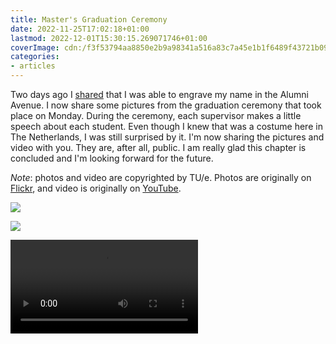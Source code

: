 ```yaml
---
title: Master's Graduation Ceremony
date: 2022-11-25T17:02:18+01:00
lastmod: 2022-12-01T15:30:15.269071746+01:00
coverImage: cdn:/f3f53794aa8850e2b9a98341a516a83c7a45e1b1f6489f43721b09b4e3908eaa
categories:
- articles
---
```


Two days ago I [shared](/2022/11/23/engraving-name-alumni-avenue) that I was able to engrave my name in the Alumni Avenue. I now share some pictures from the graduation ceremony that took place on Monday. During the ceremony, each supervisor makes a little speech about each student. Even though I knew that was a costume here in The Netherlands, I was still surprised by it. I'm now sharing the pictures and video with you. They are, after all, public. I am really glad this chapter is concluded and I'm looking forward for the future.

_Note_: photos and video are copyrighted by TU/e. Photos are originally on [Flickr](https://www.flickr.com/photos/129818819@N03/albums/72177720303968156), and video is originally on [YouTube](https://youtu.be/PemFIEJtUSw?t=2904).

<div class="fw fg">

![](cdn:/f3f53794aa8850e2b9a98341a516a83c7a45e1b1f6489f43721b09b4e3908eaa)

![](cdn:/99074b41b2e662cde72e93e9da1797eeb97396a6ab74b281b14f72f418590b9e)

</div>

<div class='fw'>
  <video controls>
    <source class="u-video" src="https://cdn.hacdias.com/media/00e246361088b8d2b72029b84bce9b15398e9e1a9196d400073b4a82ee389d8c.mp4">
  </video>
</div>
